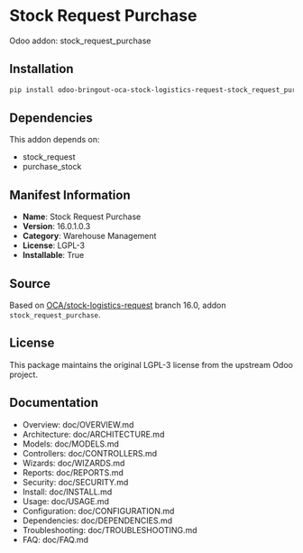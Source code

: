 # Stock Request Purchase

Odoo addon: stock_request_purchase

## Installation

```bash
pip install odoo-bringout-oca-stock-logistics-request-stock_request_purchase
```

## Dependencies

This addon depends on:
- stock_request
- purchase_stock

## Manifest Information

- **Name**: Stock Request Purchase
- **Version**: 16.0.1.0.3
- **Category**: Warehouse Management
- **License**: LGPL-3
- **Installable**: True

## Source

Based on [OCA/stock-logistics-request](https://github.com/OCA/stock-logistics-request) branch 16.0, addon `stock_request_purchase`.

## License

This package maintains the original LGPL-3 license from the upstream Odoo project.

## Documentation

- Overview: doc/OVERVIEW.md
- Architecture: doc/ARCHITECTURE.md
- Models: doc/MODELS.md
- Controllers: doc/CONTROLLERS.md
- Wizards: doc/WIZARDS.md
- Reports: doc/REPORTS.md
- Security: doc/SECURITY.md
- Install: doc/INSTALL.md
- Usage: doc/USAGE.md
- Configuration: doc/CONFIGURATION.md
- Dependencies: doc/DEPENDENCIES.md
- Troubleshooting: doc/TROUBLESHOOTING.md
- FAQ: doc/FAQ.md
